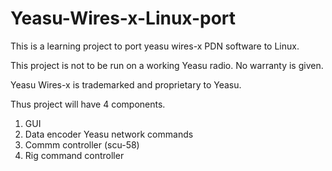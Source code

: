 # Yeasu-Wires-x-Linux-port
This is a learning project to port yeasu wires-x PDN software to Linux.

This project is not to be run on a working Yeasu radio. No warranty is given.

Yeasu Wires-x is trademarked and proprietary to Yeasu.

Thus project will have 4 components.
1. GUI
2. Data encoder Yeasu network commands
3. Commm controller (scu-58)
4. Rig command controller